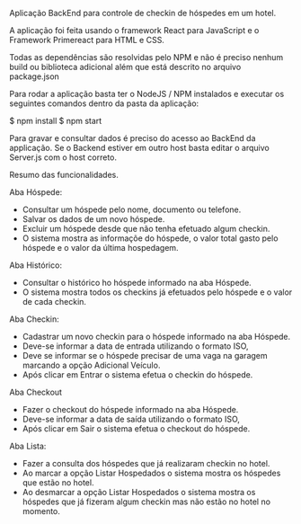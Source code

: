 Aplicação BackEnd para controle de checkin de hóspedes em um hotel.

A aplicação foi feita usando o framework React para JavaScript e o Framework Primereact para HTML e CSS.

Todas as dependências são resolvidas pelo NPM e não é preciso nenhum build ou biblioteca adicional além que está descrito no arquivo package.json

Para rodar a aplicação basta ter o NodeJS / NPM instalados e executar os seguintes comandos dentro da pasta da aplicação:

$ npm install
$ npm start

Para gravar e consultar dados é preciso do acesso ao BackEnd da applicação.
Se o Backend estiver em outro host basta editar o arquivo Server.js com o host correto.

Resumo das funcionalidades.

Aba Hóspede:
- Consultar um hóspede pelo nome, documento ou telefone.
- Salvar os dados de um novo hóspede.
- Excluir um hóspede desde que não tenha efetuado algum checkin.
- O sistema mostra as informaçõe do hóspede, o valor total gasto pelo hóspede e o valor da última hospedagem.

Aba Histórico:
- Consultar o histórico ho hóspede informado na aba Hóspede.
- O sistema mostra todos os checkins já efetuados pelo hóspede e o valor de cada checkin.

Aba Checkin:
- Cadastrar um novo checkin para o hóspede informado na aba Hóspede.
- Deve-se informar a data de entrada utilizando o formato ISO,
- Deve se informar se o hóspede precisar de uma vaga na garagem marcando a opção Adicional Veículo.
- Após clicar em Entrar o sistema efetua o checkin do hóspede.

Aba Checkout
- Fazer o checkout do hóspede informado na aba Hóspede.
- Deve-se informar a data de saída utilizando o formato ISO,
- Após clicar em Sair o sistema efetua o checkout do hóspede.

Aba Lista:
- Fazer a consulta dos hóspedes que já realizaram checkin no hotel.
- Ao marcar a opção Listar Hospedados o sistema mostra os hóspedes que estão no hotel.
- Ao desmarcar a opção Listar Hospedados o sistema mostra os hóspedes que já fizeram algum checkin mas não estão no hotel no momento.








